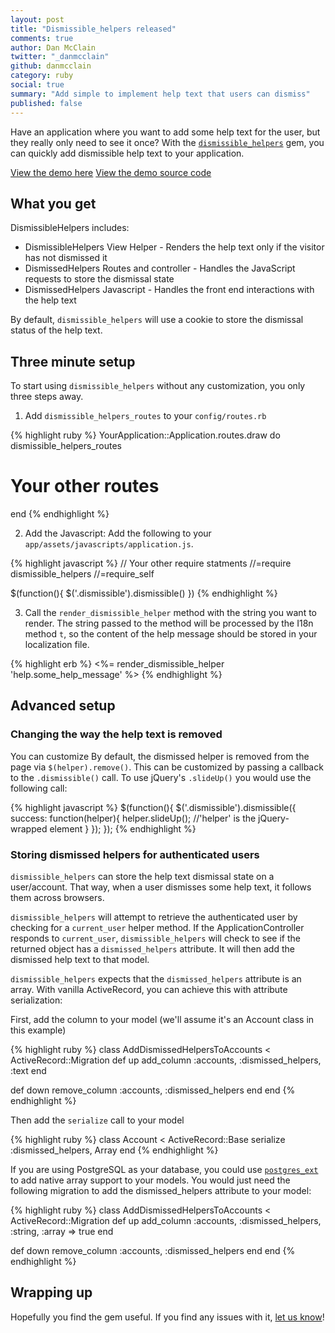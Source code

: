 ```yaml
---
layout: post
title: "Dismissible_helpers released"
comments: true
author: Dan McClain
twitter: "_danmcclain"
github: danmcclain
category: ruby
social: true
summary: "Add simple to implement help text that users can dismiss"
published: false
---
```


Have an application where you want to add some help text for the user,
but they really only need to see it once? With the
[`dismissible_helpers`](https://github.com/dockyard/dismissible_helpers)
gem, you can quickly add dismissible help text to your application.

[View the demo here](http://dismissible-helpers-example.herokuapp.com/)
[View the demo source code](https://github.com/dockyard/dismissible_helpers_example)

## What you get

DismissibleHelpers includes:

 * DismissibleHelpers View Helper - Renders the help text only if the visitor
has not dismissed it
 * DismissedHelpers Routes and controller - Handles the JavaScript requests
to store the dismissal state
 * DismissedHelpers Javascript - Handles the front end interactions with
the help text

By default, `dismissible_helpers` will use a cookie to store the
dismissal status of the help text.

## Three minute setup

To start using `dismissible_helpers` without any customization, you only
three steps away.

 1. Add `dismissible_helpers_routes` to your `config/routes.rb`

{% highlight ruby %}
YourApplication::Application.routes.draw do
  dismissible_helpers_routes

  # Your other routes
end
{% endhighlight %}

 2. Add the Javascript: Add the following to your `app/assets/javascripts/application.js`.

{% highlight javascript %}
// Your other require statments
//=require dismissible_helpers
//=require_self

$(function(){
  $('.dismissible').dismissible()
})
{% endhighlight %}

 3. Call the `render_dismissible_helper` method with the string you want to
render. The string passed to the method will be processed by the I18n method
`t`, so the content of the help message should be stored in your localization
file.

{% highlight erb %}
<%= render_dismissible_helper 'help.some_help_message' %>
{% endhighlight %}


## Advanced setup

### Changing the way the help text is removed

You can customize
By default, the dismissed helper is removed from the page via
`$(helper).remove()`. This can be customized by passing a callback to the
`.dismissible()` call. To use jQuery's `.slideUp()` you would use the
following call:

{% highlight javascript %}
$(function(){
  $('.dismissible').dismissible({
    success: function(helper){
      helper.slideUp(); //'helper' is the jQuery-wrapped element
    }
  });
});
{% endhighlight %}

### Storing dismissed helpers for authenticated users

`dismissible_helpers` can store the help text dismissal state on a
user/account. That way, when a user dismisses some help text, it follows
them across browsers.

`dismissible_helpers` will attempt to retrieve the authenticated user by
checking for a `current_user` helper method. If the
ApplicationController responds to `current_user`, `dismissible_helpers`
will check to see if the returned object has a `dismissed_helpers`
attribute. It will then add the dismissed help text to that model.

`dismissible_helpers` expects that the `dismissed_helpers` attribute is
an array. With vanilla ActiveRecord, you can achieve this with attribute
serialization:

First, add the column to your model (we'll assume it's an Account class
in this example)

{% highlight ruby %}
class AddDismissedHelpersToAccounts < ActiveRecord::Migration
  def up
    add_column :accounts, :dismissed_helpers, :text
  end

  def down
    remove_column :accounts, :dismissed_helpers
  end
end
{% endhighlight %}

Then add the `serialize` call to your model

{% highlight ruby %}
class Account < ActiveRecord::Base
  serialize :dismissed_helpers, Array
end
{% endhighlight %}

If you are using PostgreSQL as your database, you could use
[`postgres_ext`](https://github.com/dockyard/postgres_ext) to
add native array support to your models. You would just need the
following migration to add the dismissed_helpers attribute
to your model:

{% highlight ruby %}
class AddDismissedHelpersToAccounts < ActiveRecord::Migration
  def up
    add_column :accounts, :dismissed_helpers, :string, :array => true
  end

  def down
    remove_column :accounts, :dismissed_helpers
  end
end
{% endhighlight %}

## Wrapping up

Hopefully you find the gem useful. If you find any issues with it, 
[let us know](https://github.com/dockyard/dismissible_helpers/issues)!
